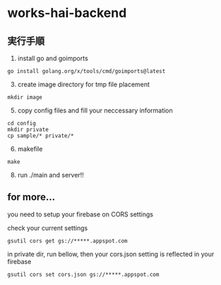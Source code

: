 # works-hai-backend

## 実行手順

1. install go and goimports

```
go install golang.org/x/tools/cmd/goimports@latest
```

3. create image directory for tmp file placement

```
mkdir image
```
5. copy config files and fill your neccessary information
```
cd config
mkdir private
cp sample/* private/*
```
6. makefile
```
make
```
8. run ./main and server!!

## for more...

you need to setup your firebase on CORS settings

check your current settings

```
gsutil cors get gs://*****.appspot.com
```

in private dir, run bellow, then your cors.json setting is reflected in your firebase

```
gsutil cors set cors.json gs://*****.appspot.com
```
